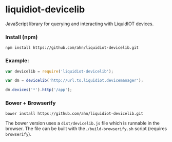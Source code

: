 liquidiot-devicelib
===================

JavaScript library for querying and interacting with LiquidIOT devices.


### Install (npm)

    npm install https://github.com/ahn/liquidiot-devicelib.git


### Example:

```javascript
var devicelib = require('liquidiot-devicelib');

var dm = devicelib('http://url.to.liquidiot.devicemanager');

dm.devices('*').http('/app');
```


### Bower + Browserify

    bower install https://github.com/ahn/liquidiot-devicelib.git

The bower version uses a `dist/devicelib.js` file which is runnable in the browser.
The file can be built with the`./build-browserify.sh` script (requires `browserify`).



